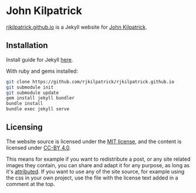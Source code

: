 # John Kilpatrick

[rjkilpatrick.github.io](https://rjkilpatrick.github.io) is a Jekyll website for [John Kilpatrick](https://github.com/rjkilpatrick).

## Installation

Install guide for Jekyll [here](https://jekyllrb.com/docs/installation/).

With ruby and gems installed:

``` sh
git clone https://github.com/rjkilpatrick/rjkilpatrick.github.io
git submodule init
git submodule update
gem install jekyll bundler
bundle install
bundle exec jekyll serve
```

## Licensing

The website source is licensed under the [MIT license](./LICENSE), and the content is licensed under [CC-BY 4.0](https://creativecommons.org/licenses/by/4.0/).

This means for example if you want to redistribute a post, or any site related images they contain, you can share and adapt it for any purpose, as long as it's [attributed](https://wiki.creativecommons.org/wiki/Best_practices_for_attribution#This_is_a_pretty_good_attribution).
If you want to use any of the site source, for example using the css in your own project, use the file with the license text added in a comment at the top.
